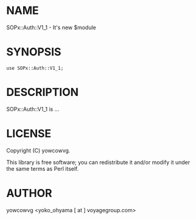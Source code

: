 # NAME

SOPx::Auth::V1\_1 - It's new $module

# SYNOPSIS

    use SOPx::Auth::V1_1;

# DESCRIPTION

SOPx::Auth::V1\_1 is ...

# LICENSE

Copyright (C) yowcowvg.

This library is free software; you can redistribute it and/or modify
it under the same terms as Perl itself.

# AUTHOR

yowcowvg <yoko\_ohyama [ at ] voyagegroup.com>
